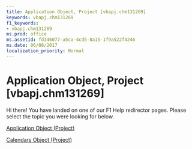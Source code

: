 ```yaml
---
title: Application Object, Project [vbapj.chm131269]
keywords: vbapj.chm131269
f1_keywords:
- vbapj.chm131269
ms.prod: office
ms.assetid: fd346077-a5ca-4cd5-8a15-1f9a522f4246
ms.date: 06/08/2017
localization_priority: Normal
---
```



# Application Object, Project [vbapj.chm131269]

Hi there! You have landed on one of our F1 Help redirector pages. Please select the topic you were looking for below.

[Application Object (Project)](http://msdn.microsoft.com/library/8eb91712-7784-a102-38c0-19bb056c27e9%28Office.15%29.aspx)

[Calendars Object (Project)](http://msdn.microsoft.com/library/a96c7b96-f0ab-5ec3-3d16-facea61b8ee5%28Office.15%29.aspx)


